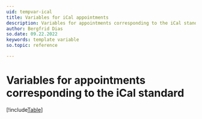 ```yaml
---
uid: tempvar-ical
title: Variables for iCal appointments
description: Variables for appointments corresponding to the iCal standard
author: Bergfrid Dias
so.date: 09.22.2022
keywords: template variable
so.topic: reference

---
```


# Variables for appointments corresponding to the iCal standard

[!include[Table](../../../../../common/includes/variable/table-ical.md)]
